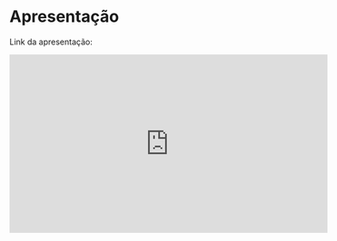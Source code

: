 # Apresentação
Link da apresentação: 
<iframe width="560" height="315" src="https://www.youtube.com/embed/6Q9ImaAOWkc?si=XHQE6iOcf_VHymxn" title="YouTube video player" frameborder="0" allow="accelerometer; autoplay; clipboard-write; encrypted-media; gyroscope; picture-in-picture; web-share" referrerpolicy="strict-origin-when-cross-origin" allowfullscreen></iframe>
